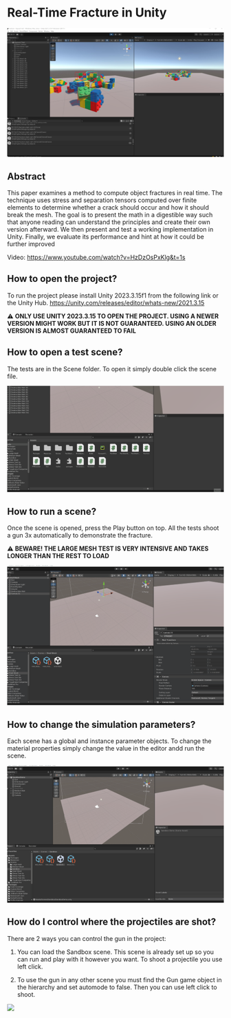 # Real-Time Fracture in Unity

![](https://github.com/Seibaah/Fracture/blob/main/Gifs/fracture.jpg)

## Abstract

This paper examines a method to compute object fractures in real time. The
technique uses stress and separation tensors computed over finite elements
to determine whether a crack should occur and how it should break the
mesh. The goal is to present the math in a digestible way such that anyone
reading can understand the principles and create their own version afterward.
We then present and test a working implementation in Unity. Finally, we
evaluate its performance and hint at how it could be further improved

Video: https://www.youtube.com/watch?v=HzDzOsPxKlg&t=1s

## How to open the project?

To run the project please install Unity 2023.3.15f1 from the following link or the Unity Hub.
https://unity.com/releases/editor/whats-new/2021.3.15

:warning: **ONLY USE UNITY 2023.3.15 TO OPEN THE PROJECT. USING A NEWER VERSION MIGHT WORK BUT IT IS NOT GUARANTEED. USING AN OLDER VERSION IS ALMOST GUARANTEED TO FAIL**

## How to open a test scene?

The tests are in the Scene folder. To open it simply double click the scene file. 

![](https://github.com/Seibaah/Fracture/blob/main/Gifs/how_to_open_tests.gif)

## How to run a scene?

Once the scene is opened, press the Play button on top. All the tests shoot a gun 3x automatically to demonstrate the fracture. 

:warning: **BEWARE! THE LARGE MESH TEST IS VERY INTENSIVE AND TAKES LONGER THAN THE REST TO LOAD**

![](https://github.com/Seibaah/Fracture/blob/main/Gifs/how_to_run_test.gif)

## How to change the simulation parameters?

Each scene has a global and instance parameter objects. To change the material properties simply change the value in the editor andd run the scene.

![](https://github.com/Seibaah/Fracture/blob/main/Gifs/how_to_use_change_sim_params.gif)

## How do I control where the projectiles are shot?

There are 2 ways you can control the gun in the project:

1) You can load the Sandbox scene. This scene is already set up so you can run and play with it however you want. To shoot a projectile you use left click. 

2) To use the gun in any other scene you must find the Gun game object in the hierarchy and set automode to false. Then you can use left click to shoot.

![](https://github.com/Seibaah/Fracture/blob/main/Gifs/how_to_use_sandbox_test.gif)
